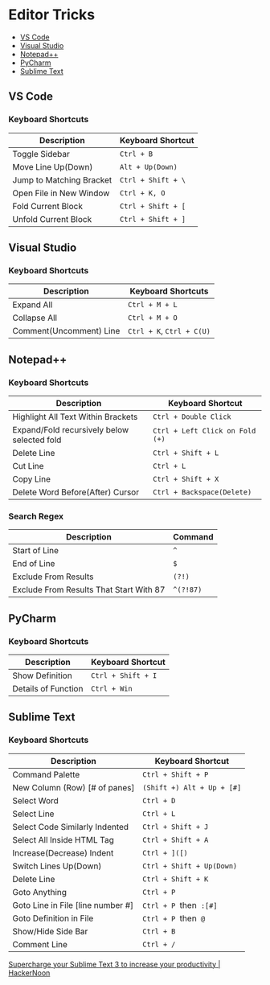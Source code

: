 # Editor Tricks

- [VS Code](#vs-code)
- [Visual Studio](#visual-studio)
- [Notepad++](#nodepad)
- [PyCharm](#pycharm)
- [Sublime Text](#sublime-text)

## VS Code

### Keyboard Shortcuts

| Description | Keyboard Shortcut |
| --- | --- |
| Toggle Sidebar | `Ctrl + B` |
| Move Line Up(Down) | `Alt + Up(Down)` |
| Jump to Matching Bracket | `Ctrl + Shift + \` |
| Open File in New Window | `Ctrl + K, O` |
| Fold Current Block | `Ctrl + Shift + [` |
| Unfold Current Block | `Ctrl + Shift + ]` |

## Visual Studio

### Keyboard Shortcuts

| Description | Keyboard Shortcuts |
| --- | --- |
| Expand All | `Ctrl + M + L` |
| Collapse All | `Ctrl + M + O` |
| Comment(Uncomment) Line | `Ctrl + K`, `Ctrl + C(U)` |

## Notepad++

### Keyboard Shortcuts

| Description | Keyboard Shortcut |
| --- | --- |
| Highlight All Text Within Brackets | `Ctrl + Double Click` |
| Expand/Fold recursively below selected fold | `Ctrl + Left Click on Fold (+)` |
| Delete Line | `Ctrl + Shift + L` |
| Cut Line | `Ctrl + L` |
| Copy Line | `Ctrl + Shift + X` |
| Delete Word Before(After) Cursor | `Ctrl + Backspace(Delete)` |

### Search Regex

| Description | Command |
| --- | --- |
| Start of Line | `^` |
| End of Line | `$` |
| Exclude From Results | `(?!)` |
| Exclude From Results That Start With 87 | `^(?!87)` |

## PyCharm

### Keyboard Shortcuts

| Description | Keyboard Shortcut |
| --- | --- |
| Show Definition | `Ctrl + Shift + I` |
| Details of Function | `Ctrl + Win` |

## Sublime Text

### Keyboard Shortcuts

| Description | Keyboard Shortcut |
| --- | --- |
| Command Palette | `Ctrl + Shift + P` |
| New Column (Row) [# of panes] | `(Shift +) Alt + Up + [#]` |
| Select Word | `Ctrl + D` |
| Select Line | `Ctrl + L` |
| Select Code Similarly Indented | `Ctrl + Shift + J` |
| Select All Inside HTML Tag | `Ctrl + Shift + A` |
| Increase(Decrease) Indent | `Ctrl + ]([)` |
| Switch Lines Up(Down) | `Ctrl + Shift + Up(Down)` |
| Delete Line | `Ctrl + Shift + K` |
| Goto Anything | `Ctrl + P` |
| Goto Line in File [line number #] | `Ctrl + P`  then  `:[#]` |
| Goto Definition in File | `Ctrl + P`  then  `@` |
| Show/Hide Side Bar | `Ctrl + B` |
| Comment Line | `Ctrl + /` |

[Supercharge your Sublime Text 3 to increase your productivity | HackerNoon](https://hackernoon.com/super-charge-your-sublime-text-3-to-increase-your-productivity-5d02c2c1b356)
